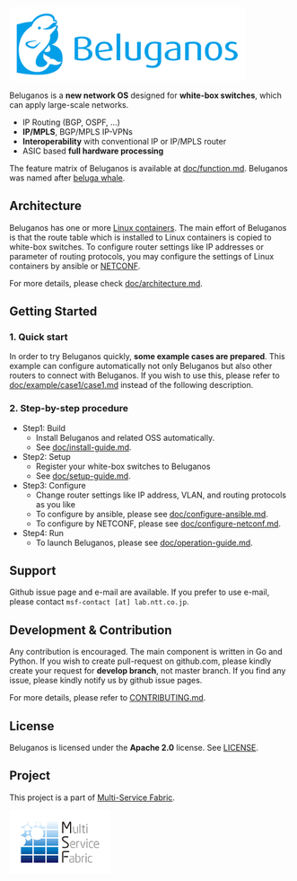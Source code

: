 <img src="doc/img/brand-logo-h.png" width="420px" alt="beluganos-logomark">

Beluganos is a **new network OS** designed for **white-box switches**, which can apply large-scale networks.

- IP Routing (BGP, OSPF, ...)
- **IP/MPLS**, BGP/MPLS IP-VPNs
- **Interoperability** with conventional IP or IP/MPLS router
- ASIC based **full hardware processing**

The feature matrix of Beluganos is available at [doc/function.md](doc/function.md). Beluganos was named after [beluga whale](https://en.wikipedia.org/wiki/Beluga_whale).

## Architecture
Beluganos has one or more [Linux containers](https://linuxcontainers.org/). The main effort of Beluganos is that the route table which is installed to Linux containers is copied to white-box switches. To configure router settings like IP addresses or parameter of routing protocols, you may configure the settings of Linux containers by ansible or [NETCONF](https://github.com/beluganos/netconf/).

For more details, please check [doc/architecture.md](doc/architecture.md).

## Getting Started

### 1. Quick start
In order to try Beluganos quickly, **some example cases are prepared**. This example can configure automatically not only Beluganos but also other routers to connect with Beluganos. If you wish to use this, please refer to [doc/example/case1/case1.md](doc/example/case1/case1.md) instead of the following description.

### 2. Step-by-step procedure

- Step1: Build
	- Install Beluganos and related OSS automatically.
	- See [doc/install-guide.md](doc/install-guide.md).
- Step2: Setup
	- Register your white-box switches to Beluganos
	- See [doc/setup-guide.md](doc/setup-guide.md).
- Step3: Configure
	- Change router settings like IP address, VLAN, and routing protocols as you like
	- To configure by ansible, please see [doc/configure-ansible.md](doc/configure-ansible.md).
	- To configure by NETCONF, please see [doc/configure-netconf.md](doc/configure-netconf.md).
- Step4: Run
	- To launch Beluganos, please see [doc/operation-guide.md](doc/operation-guide.md).


## Support
Github issue page and e-mail are available. If you prefer to use e-mail, please contact `msf-contact [at] lab.ntt.co.jp`.

## Development & Contribution
Any contribution is encouraged. The main component is written in Go and Python. If you wish to create pull-request on github.com, please kindly create your request for **develop branch**, not master branch. If you find any issue, please kindly notify us by github issue pages.

For more details, please refer to [CONTRIBUTING.md](CONTRIBUTING.md).

## License
Beluganos is licensed under the **Apache 2.0** license. See [LICENSE](LICENSE).

## Project
This project is a part of [Multi-Service Fabric](https://github.com/multi-service-fabric/msf).

<img src="doc/img/multi-service-fabric.png" width="180px" alt="multi-service fabric's logomark">